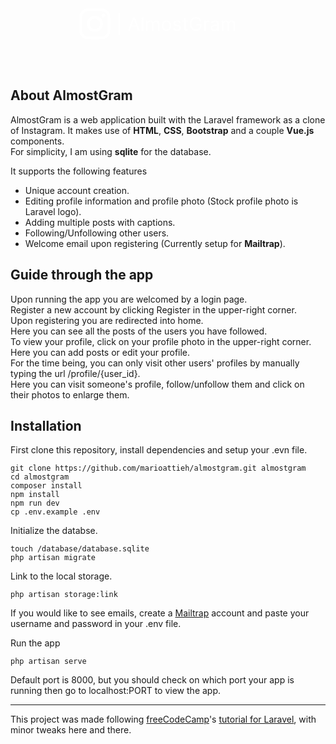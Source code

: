 <div align="center">
    <svg width="284" height="50" viewBox="0 0 284 50" fill="none" xmlns="http://www.w3.org/2000/svg">
<path d="M64.9659 7.15057V43.0312H62.8352V7.15057H64.9659ZM80.7889 36H78.019L86.0304 14.1818H88.7576L96.769 36H93.9991L87.4792 17.6335H87.3088L80.7889 36ZM81.8116 27.4773H92.9764V29.821H81.8116V27.4773ZM102.341 14.1818V36H99.8265V14.1818H102.341ZM106.946 36V19.6364H109.375V22.1932H109.588C109.929 21.3196 110.479 20.6413 111.239 20.1584C111.999 19.6683 112.912 19.4233 113.977 19.4233C115.056 19.4233 115.955 19.6683 116.672 20.1584C117.397 20.6413 117.961 21.3196 118.366 22.1932H118.537C118.956 21.348 119.584 20.6768 120.422 20.1797C121.26 19.6754 122.265 19.4233 123.437 19.4233C124.9 19.4233 126.097 19.8814 127.027 20.7976C127.958 21.7067 128.423 23.1236 128.423 25.0483V36H125.909V25.0483C125.909 23.8409 125.578 22.978 124.918 22.4595C124.257 21.9411 123.48 21.6818 122.585 21.6818C121.434 21.6818 120.543 22.0298 119.911 22.7259C119.279 23.4148 118.963 24.2884 118.963 25.3466V36H116.406V24.7926C116.406 23.8622 116.104 23.1129 115.5 22.5447C114.897 21.9695 114.119 21.6818 113.167 21.6818C112.514 21.6818 111.903 21.8558 111.335 22.2038C110.774 22.5518 110.319 23.0348 109.971 23.6527C109.63 24.2635 109.46 24.9702 109.46 25.7727V36H106.946ZM139.668 36.3409C138.19 36.3409 136.894 35.9893 135.779 35.2862C134.671 34.5831 133.805 33.5994 133.18 32.3352C132.562 31.071 132.253 29.5937 132.253 27.9034C132.253 26.1989 132.562 24.7109 133.18 23.4396C133.805 22.1683 134.671 21.1811 135.779 20.478C136.894 19.7749 138.19 19.4233 139.668 19.4233C141.145 19.4233 142.438 19.7749 143.545 20.478C144.661 21.1811 145.527 22.1683 146.145 23.4396C146.77 24.7109 147.082 26.1989 147.082 27.9034C147.082 29.5937 146.77 31.071 146.145 32.3352C145.527 33.5994 144.661 34.5831 143.545 35.2862C142.438 35.9893 141.145 36.3409 139.668 36.3409ZM139.668 34.0824C140.79 34.0824 141.713 33.7947 142.438 33.2195C143.162 32.6442 143.698 31.8878 144.046 30.9503C144.394 30.0128 144.568 28.9972 144.568 27.9034C144.568 26.8097 144.394 25.7905 144.046 24.8459C143.698 23.9013 143.162 23.1378 142.438 22.5554C141.713 21.973 140.79 21.6818 139.668 21.6818C138.545 21.6818 137.622 21.973 136.898 22.5554C136.173 23.1378 135.637 23.9013 135.289 24.8459C134.941 25.7905 134.767 26.8097 134.767 27.9034C134.767 28.9972 134.941 30.0128 135.289 30.9503C135.637 31.8878 136.173 32.6442 136.898 33.2195C137.622 33.7947 138.545 34.0824 139.668 34.0824ZM162.511 23.3011L160.253 23.9403C160.111 23.5639 159.901 23.1982 159.624 22.843C159.354 22.4808 158.985 22.1825 158.516 21.9482C158.047 21.7138 157.447 21.5966 156.716 21.5966C155.714 21.5966 154.88 21.8274 154.212 22.2891C153.552 22.7436 153.221 23.3224 153.221 24.0256C153.221 24.6506 153.449 25.1442 153.903 25.5064C154.358 25.8686 155.068 26.1705 156.034 26.4119L158.463 27.0085C159.926 27.3636 161.016 27.907 161.733 28.6385C162.451 29.3629 162.809 30.2969 162.809 31.4403C162.809 32.3778 162.54 33.2159 162 33.9545C161.467 34.6932 160.721 35.2756 159.763 35.7017C158.804 36.1278 157.689 36.3409 156.417 36.3409C154.748 36.3409 153.367 35.9787 152.273 35.2543C151.18 34.5298 150.487 33.4716 150.196 32.0795L152.582 31.483C152.809 32.3636 153.239 33.0241 153.871 33.4645C154.51 33.9048 155.345 34.125 156.375 34.125C157.547 34.125 158.477 33.8764 159.166 33.3793C159.862 32.875 160.21 32.2713 160.21 31.5682C160.21 31 160.011 30.5241 159.613 30.1406C159.216 29.75 158.605 29.4588 157.781 29.267L155.054 28.6278C153.555 28.2727 152.454 27.7223 151.751 26.9766C151.055 26.2237 150.707 25.2827 150.707 24.1534C150.707 23.2301 150.966 22.4134 151.485 21.7031C152.01 20.9929 152.724 20.4354 153.626 20.0305C154.535 19.6257 155.565 19.4233 156.716 19.4233C158.335 19.4233 159.606 19.7784 160.53 20.4886C161.46 21.1989 162.121 22.1364 162.511 23.3011ZM173.711 19.6364V21.767H165.23V19.6364H173.711ZM167.702 15.7159H170.216V31.3125C170.216 32.0227 170.319 32.5554 170.525 32.9105C170.738 33.2585 171.008 33.4929 171.335 33.6136C171.669 33.7273 172.02 33.7841 172.39 33.7841C172.667 33.7841 172.894 33.7699 173.071 33.7415C173.249 33.706 173.391 33.6776 173.498 33.6562L174.009 35.9148C173.838 35.9787 173.6 36.0426 173.295 36.1065C172.99 36.1776 172.603 36.2131 172.134 36.2131C171.424 36.2131 170.728 36.0604 170.046 35.755C169.371 35.4496 168.81 34.9844 168.363 34.3594C167.922 33.7344 167.702 32.946 167.702 31.9943V15.7159ZM192.748 21C192.514 20.2827 192.205 19.6399 191.821 19.0717C191.445 18.4964 190.994 18.0064 190.468 17.6016C189.95 17.1967 189.36 16.8878 188.7 16.6747C188.039 16.4616 187.315 16.3551 186.527 16.3551C185.234 16.3551 184.059 16.6889 183 17.3565C181.942 18.0241 181.1 19.0078 180.475 20.3075C179.85 21.6072 179.538 23.2017 179.538 25.0909C179.538 26.9801 179.854 28.5746 180.486 29.8743C181.118 31.174 181.974 32.1577 183.054 32.8253C184.133 33.4929 185.348 33.8267 186.697 33.8267C187.947 33.8267 189.048 33.5604 190 33.0277C190.958 32.4879 191.704 31.728 192.237 30.7479C192.777 29.7607 193.047 28.5994 193.047 27.2642L193.856 27.4347H187.294V25.0909H195.603V27.4347C195.603 29.2315 195.22 30.794 194.453 32.1222C193.693 33.4503 192.642 34.4801 191.299 35.2116C189.964 35.9361 188.43 36.2983 186.697 36.2983C184.765 36.2983 183.068 35.8438 181.605 34.9347C180.149 34.0256 179.012 32.733 178.196 31.0568C177.386 29.3807 176.981 27.392 176.981 25.0909C176.981 23.3651 177.212 21.8132 177.674 20.4354C178.142 19.0504 178.803 17.8714 179.655 16.8984C180.507 15.9254 181.516 15.1797 182.681 14.6612C183.846 14.1428 185.127 13.8835 186.527 13.8835C187.677 13.8835 188.75 14.0575 189.744 14.4055C190.745 14.7464 191.637 15.233 192.418 15.8651C193.206 16.4901 193.863 17.2393 194.389 18.1129C194.914 18.9794 195.277 19.9418 195.475 21H192.748ZM199.787 36V19.6364H202.216V22.108H202.387C202.685 21.2983 203.225 20.6413 204.006 20.1371C204.787 19.6328 205.668 19.3807 206.648 19.3807C206.833 19.3807 207.064 19.3842 207.341 19.3913C207.618 19.3984 207.827 19.4091 207.969 19.4233V21.9801C207.884 21.9588 207.689 21.9268 207.383 21.8842C207.085 21.8345 206.769 21.8097 206.435 21.8097C205.64 21.8097 204.93 21.9766 204.305 22.3104C203.687 22.6371 203.197 23.0916 202.834 23.674C202.479 24.2493 202.302 24.9062 202.302 25.6449V36H199.787ZM215.765 36.3835C214.728 36.3835 213.787 36.1882 212.942 35.7976C212.097 35.3999 211.425 34.8281 210.928 34.0824C210.431 33.3295 210.183 32.4205 210.183 31.3551C210.183 30.4176 210.367 29.6577 210.737 29.0753C211.106 28.4858 211.599 28.0241 212.217 27.6903C212.835 27.3565 213.517 27.108 214.263 26.9446C215.016 26.7741 215.772 26.6392 216.532 26.5398C217.526 26.4119 218.332 26.3161 218.95 26.2521C219.575 26.1811 220.03 26.0639 220.314 25.9006C220.605 25.7372 220.751 25.4531 220.751 25.0483V24.9631C220.751 23.9119 220.463 23.0952 219.888 22.5128C219.32 21.9304 218.457 21.6392 217.299 21.6392C216.099 21.6392 215.158 21.902 214.476 22.4276C213.794 22.9531 213.315 23.5142 213.038 24.1108L210.651 23.2585C211.077 22.2642 211.646 21.4901 212.356 20.9361C213.073 20.375 213.854 19.9844 214.7 19.7642C215.552 19.5369 216.39 19.4233 217.214 19.4233C217.739 19.4233 218.343 19.4872 219.025 19.6151C219.714 19.7358 220.378 19.9879 221.017 20.3714C221.663 20.755 222.2 21.3338 222.626 22.108C223.052 22.8821 223.265 23.919 223.265 25.2188V36H220.751V33.7841H220.623C220.452 34.1392 220.168 34.5192 219.771 34.924C219.373 35.3288 218.844 35.6733 218.183 35.9574C217.523 36.2415 216.717 36.3835 215.765 36.3835ZM216.148 34.125C217.143 34.125 217.981 33.9297 218.663 33.5391C219.352 33.1484 219.87 32.6442 220.218 32.0263C220.573 31.4084 220.751 30.7585 220.751 30.0767V27.7756C220.644 27.9034 220.41 28.0206 220.048 28.1271C219.692 28.2266 219.281 28.3153 218.812 28.3935C218.35 28.4645 217.899 28.5284 217.459 28.5852C217.026 28.6349 216.674 28.6776 216.404 28.7131C215.751 28.7983 215.14 28.9368 214.572 29.1286C214.011 29.3132 213.556 29.5937 213.208 29.9702C212.867 30.3395 212.697 30.8437 212.697 31.483C212.697 32.3565 213.02 33.017 213.666 33.4645C214.32 33.9048 215.147 34.125 216.148 34.125ZM227.854 36V19.6364H230.283V22.1932H230.496C230.837 21.3196 231.387 20.6413 232.147 20.1584C232.907 19.6683 233.82 19.4233 234.885 19.4233C235.965 19.4233 236.863 19.6683 237.58 20.1584C238.305 20.6413 238.869 21.3196 239.274 22.1932H239.445C239.864 21.348 240.492 20.6768 241.33 20.1797C242.169 19.6754 243.173 19.4233 244.345 19.4233C245.808 19.4233 247.005 19.8814 247.936 20.7976C248.866 21.7067 249.331 23.1236 249.331 25.0483V36H246.817V25.0483C246.817 23.8409 246.487 22.978 245.826 22.4595C245.166 21.9411 244.388 21.6818 243.493 21.6818C242.343 21.6818 241.451 22.0298 240.819 22.7259C240.187 23.4148 239.871 24.2884 239.871 25.3466V36H237.314V24.7926C237.314 23.8622 237.012 23.1129 236.409 22.5447C235.805 21.9695 235.027 21.6818 234.075 21.6818C233.422 21.6818 232.811 21.8558 232.243 22.2038C231.682 22.5518 231.227 23.0348 230.879 23.6527C230.539 24.2635 230.368 24.9702 230.368 25.7727V36H227.854Z" fill="white"/>
<g clip-path="url(#clip0_502_5)">
<path d="M25.0031 0C18.207 0 17.36 0.0328166 14.7003 0.145331C12.0296 0.276597 10.2232 0.690711 8.62921 1.30954C6.96097 1.93934 5.45016 2.92539 4.20209 4.19896C2.92497 5.44411 1.93836 6.95576 1.31267 8.62608C0.693839 10.22 0.279725 12.0265 0.148459 14.6971C0.0281312 17.3584 0.00312805 18.2038 0.00312805 25C0.00312805 31.7962 0.0359447 32.6431 0.148459 35.3028C0.279725 37.9657 0.693839 39.78 1.31267 41.3739C1.94247 43.0422 2.92852 44.553 4.20209 45.801C5.44724 47.0782 6.95889 48.0648 8.62921 48.6905C10.2232 49.3015 12.0374 49.7234 14.7003 49.8547C17.3615 49.975 18.207 50 25.0031 50C31.7993 50 32.6463 49.9672 35.306 49.8547C37.9688 49.7234 39.7831 49.2999 41.3771 48.6905C43.0453 48.0607 44.5561 47.0746 45.8042 45.801C47.0829 44.5572 48.0698 43.0452 48.6936 41.3739C49.3046 39.78 49.7265 37.9657 49.8578 35.3028C49.9781 32.6416 50.0031 31.7962 50.0031 25C50.0031 18.2038 49.9703 17.3569 49.8578 14.6971C49.7265 12.0343 49.303 10.2107 48.6936 8.62608C48.0638 6.95784 47.0777 5.44703 45.8042 4.19896C44.5604 2.92019 43.0483 1.93333 41.3771 1.30954C39.7831 0.690711 37.9688 0.276597 35.306 0.145331C32.6447 0.0250031 31.7993 0 25.0031 0ZM25.0031 4.50056C31.6774 4.50056 32.4744 4.53338 35.1122 4.64589C37.5453 4.75997 38.8705 5.16627 39.7503 5.51006C40.838 5.91156 41.8224 6.55058 42.6319 7.38061C43.4605 8.18669 44.0971 9.16888 44.4946 10.2544C44.8384 11.1342 45.2447 12.4594 45.3588 14.8925C45.4713 17.5303 45.5041 18.3289 45.5041 25.0016C45.5041 31.6743 45.4713 32.4728 45.3494 35.1106C45.2182 37.5438 44.8119 38.8689 44.4696 39.7487C43.9961 40.9223 43.4679 41.7427 42.596 42.6303C41.7837 43.4551 40.7999 44.0911 39.7143 44.4931C38.8455 44.8369 37.5016 45.2432 35.0591 45.3572C32.4072 45.4697 31.6258 45.5026 24.9344 45.5026C18.2429 45.5026 17.4631 45.4697 14.8081 45.3479C12.375 45.2166 11.0326 44.8103 10.1528 44.4681C8.96519 43.9946 8.15102 43.4664 7.27904 42.5944C6.39924 41.7146 5.8398 40.877 5.40849 39.7128C5.05845 38.8439 4.6584 37.5 4.52869 35.0575C4.43962 32.4369 4.39743 31.6243 4.39743 24.9641C4.39743 18.307 4.43962 17.4928 4.52869 14.8394C4.6584 12.3969 5.05845 11.0561 5.40849 10.1841C5.8398 8.99487 6.4008 8.18227 7.27904 7.30247C8.14946 6.43205 8.96519 5.86948 10.1528 5.4288C11.0326 5.08657 12.3422 4.68027 14.7847 4.55838C17.4366 4.46306 18.2179 4.42868 24.9 4.42868L25.0031 4.50056ZM25.0031 12.1687C23.3175 12.1681 21.6483 12.4996 20.0909 13.1444C18.5335 13.7892 17.1184 14.7345 15.9265 15.9264C14.7345 17.1184 13.7892 18.5335 13.1444 20.0909C12.4996 21.6483 12.1681 23.3175 12.1687 25.0031C12.1681 26.6887 12.4996 28.358 13.1444 29.9154C13.7892 31.4728 14.7345 32.8879 15.9265 34.0798C17.1184 35.2717 18.5335 36.2171 20.0909 36.8618C21.6483 37.5066 23.3175 37.8382 25.0031 37.8375C26.6887 37.8382 28.358 37.5066 29.9154 36.8618C31.4728 36.2171 32.8879 35.2717 34.0798 34.0798C35.2717 32.8879 36.2171 31.4728 36.8618 29.9154C37.5066 28.358 37.8382 26.6887 37.8375 25.0031C37.8382 23.3175 37.5066 21.6483 36.8618 20.0909C36.2171 18.5335 35.2717 17.1184 34.0798 15.9264C32.8879 14.7345 31.4728 13.7892 29.9154 13.1444C28.358 12.4996 26.6887 12.1681 25.0031 12.1687V12.1687ZM25.0031 33.337C20.3963 33.337 16.6693 29.6099 16.6693 25.0031C16.6693 20.3963 20.3963 16.6693 25.0031 16.6693C29.61 16.6693 33.337 20.3963 33.337 25.0031C33.337 29.6099 29.61 33.337 25.0031 33.337ZM41.3552 11.6561C41.3543 12.4526 41.0374 13.2161 40.4739 13.779C39.9104 14.3419 39.1466 14.6581 38.3501 14.6581C37.9563 14.6581 37.5663 14.5805 37.2025 14.4298C36.8387 14.2791 36.5081 14.0582 36.2296 13.7797C35.9512 13.5013 35.7303 13.1707 35.5796 12.8069C35.4289 12.443 35.3513 12.0531 35.3513 11.6593C35.3513 11.2655 35.4289 10.8755 35.5796 10.5117C35.7303 10.1478 35.9512 9.81725 36.2296 9.53879C36.5081 9.26032 36.8387 9.03943 37.2025 8.88873C37.5663 8.73802 37.9563 8.66046 38.3501 8.66046C40.0019 8.66046 41.3552 10.0044 41.3552 11.6561V11.6561Z" fill="white"/>
</g>
<defs>
<clipPath id="clip0_502_5">
<rect width="50" height="50" fill="white"/>
</clipPath>
</defs>
</svg>
</div>

<br><br>

## About AlmostGram

AlmostGram is a web application built with the Laravel framework as a clone of Instagram.
It makes use of **HTML**, **CSS**, **Bootstrap** and a couple **Vue.js** components.<br>
For simplicity, I am using **sqlite** for the database.

It supports the following features

-   Unique account creation.
-   Editing profile information and profile photo (Stock profile photo is Laravel logo).
-   Adding multiple posts with captions.
-   Following/Unfollowing other users.
-   Welcome email upon registering (Currently setup for **Mailtrap**).

## Guide through the app

Upon running the app you are welcomed by a login page.<br>
Register a new account by clicking Register in the upper-right corner.<br>
Upon registering you are redirected into home.<br>
Here you can see all the posts of the users you have followed.<br>
To view your profile, click on your profile photo in the upper-right corner.<br>
Here you can add posts or edit your profile.<br>
For the time being, you can only visit other users' profiles by manually typing the url /profile/{user_id}.<br>
Here you can visit someone's profile, follow/unfollow them and click on their photos to enlarge them.

## Installation

First clone this repository, install dependencies and setup your .evn file.

```
git clone https://github.com/marioattieh/almostgram.git almostgram
cd almostgram
composer install
npm install
npm run dev
cp .env.example .env
```

Initialize the databse.

```
touch /database/database.sqlite
php artisan migrate
```

Link to the local storage.

```
php artisan storage:link
```

If you would like to see emails, create a [Mailtrap](https://mailtrap.io/register/signup) account and paste your username and password in your .env file.

Run the app

```
php artisan serve
```

Default port is 8000, but you should check on which port your app is running then go to localhost:PORT to view the app.

<hr>

This project was made following [freeCodeCamp](https://freecodecamp.org)'s [tutorial for Laravel](https://youtu.be/ImtZ5yENzgE), with minor tweaks here and there.
